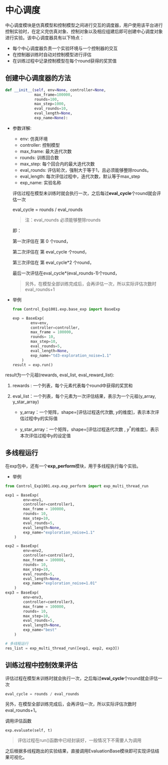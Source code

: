 # 中心调度

中心调度模块是仿真模型和控制模型之间进行交互的调度器，用户使用该平台进行控制实验时，在定义完仿真对象、控制对象以及相应组建后即可创建中心调度对象进行实验。该中心调度器具有以下特点：

- 每个中心调度器负责一个实验环境与一个控制器的交互
- 在控制器训练时自动对控制模型进行评估
- 在训练过程中记录控制模型在每个round获得的奖赏值

## 创建中心调度器的方法

```python
def __init__(self, env=None, controller=None,
             max_frame=100000,
             rounds=100,
             max_step=1000,
             eval_rounds=10,
             eval_length=None,
             exp_name=None):
```

- 参数详解:

  - env: 仿真环境
  - controller: 控制模型
  - max_frame: 最大迭代次数
  - rounds: 训练回合数
  - max_step: 每个回合内的最大迭代次数
  - eval_rounds: 评估轮次，强制大于等于1，且必须能够整除rounds。
  - eval_length: 每次评估过程中，迭代次数，默认等于max_step
  - exp_name: 实验名称



  评估过程在模型未训练时就会执行一次，之后每过**eval_cycle**个round就会评估一次

  eval_cycle = rounds / eval_rounds 

  > 注：eval_rounds 必须能够整除rounds

  即：

  第一次评估在 第 0 个round，

  第二次评估在 第 eval_cycle 个round，

  第三次评估在 第 eval_cycle*2 个round，

  最后一次评估在eval_cycle*(eval_rounds-1)个round，

  > 另外，在模型全部训练完成后，会再评估一次，所以实际评估次数时eval_rounds+1

- 举例

  ```python
  from Control_Exp1001.exp.base_exp import BaseExp
  
  exp = BaseExp(
          env=env,
          controller=controller,
          max_frame = 100000,
          rounds= 10,
          max_step=10,
          eval_rounds=5,
          eval_length=None,
          exp_name="td3-exploration_noise=1.1"
      )
  result = exp.run()
  
  ```

result为一个元祖(rewards, eval_list, eval_reward_list):

1. rewards : 一个列表，每个元素代表每个round中获得的奖赏和

2. eval_list：一个列表，每个元素为一次评估结果，表示为一个元祖(y_array, y_star_array)

   - y_array：一个矩阵，shape=[评估过程迭代次数, $y$的维度]，表示本次评估过程中y的实际值

   - y_star_array：一个矩阵，shape=[评估过程迭代次数 , $y^*$的维度]，表示本次评估过程中y的设定值


## 多线程运行

在exp包中，还有一个**exp_perform**模块，用于多线程执行每个实验。

- 举例

```python
from Control_Exp1001.exp.exp_perform import exp_multi_thread_run

exp1 = BaseExp(
        env=env1,
        controller=controller1,
        max_frame = 100000,
        rounds= 10,
        max_step=10,
        eval_rounds=5,
        eval_length=None,
        exp_name="exploration_noise=1.1"
    )

exp2 = BaseExp(
        env=env2,
        controller=controller2,
        max_frame = 100000,
        rounds= 10,
        max_step=10,
        eval_rounds=5,
        eval_length=None,
        exp_name="exploration_noise=1.01"
    )
exp3 = BaseExp(
        env=env3,
        controller=controller3,
        max_frame = 100000,
        rounds= 10,
        max_step=10,
        eval_rounds=5,
        eval_length=None,
        exp_name="best"
    )

# 多线程运行
res_list = exp_multi_thread_run([exp1, exp2, exp3])
```

## 训练过程中控制效果评估

评估过程在模型未训练时就会执行一次，之后每过**eval_cycle**个round就会评估一次

```python
eval_cycle = rounds / eval_rounds 
```

另外，在模型全部训练完成后，会再评估一次，所以实际评估次数时eval_rounds+1。

调用评估函数

```
exp.evaluate(self, t)
```

>  评估过程在run()函数中已经封装好，一般情况下不需要人为调用

之后根据多线程跑出的实验结果，直接调用EvaluationBase模块即可实现评估结果可视化。